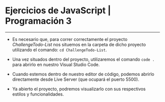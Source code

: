 # Ejercicios de JavaScript | Programación 3
---

- Es necesario que, para correr correctamente el proyecto *ChallengeTodo-List*
nos situemos en la carpeta de dicho proyecto utilizando el comando:
`cd ChallengeTodo-List`.

- Una vez situados dentro del proyecto, utilizaremos el comando `code .` para
abrirlo en nuestro Visual Studio Code.

- Cuando estemos dentro de nuestro editor de código, podemos abrirlo directamente
desde Live Server (que ocupará el puerto 5500).

- Ya abierto el proyecto, podremos visualizarlo con sus respectivos estilos y
funcionalidades.
